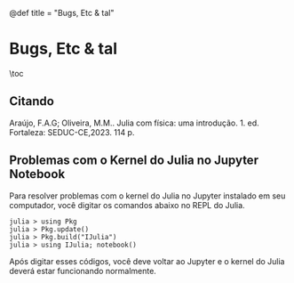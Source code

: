 @def title = "Bugs, Etc & tal"

# Bugs, Etc & tal

\toc
## Citando

Araújo, F.A.G; Oliveira, M.M.. Julia com física: uma introdução. 1. ed. Fortaleza: SEDUC-CE,2023. 114 p.

## Problemas com o Kernel do Julia no Jupyter Notebook

Para resolver problemas com o kernel do Julia no Jupyter instalado em seu computador, você digitar os comandos abaixo no REPL do Julia.

```julia-repl
julia > using Pkg
julia > Pkg.update()
julia > Pkg.build("IJulia")
julia > using IJulia; notebook()
```
Após digitar esses códigos, você deve voltar ao Jupyter e o kernel do Julia deverá estar funcionando normalmente.

